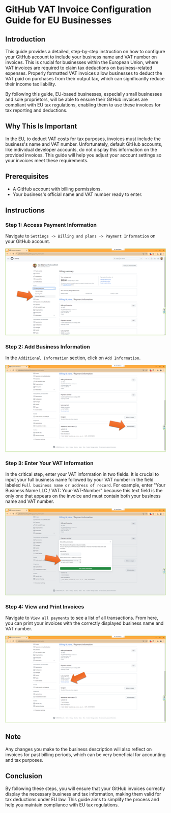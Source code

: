 # GitHub VAT Invoice Configuration Guide for EU Businesses

## Introduction
This guide provides a detailed, step-by-step instruction on how to configure your GitHub account to include your business name and VAT number on invoices. This is crucial for businesses within the European Union, where VAT invoices are required to claim tax deductions on business-related expenses. Properly formatted VAT invoices allow businesses to deduct the VAT paid on purchases from their output tax, which can significantly reduce their income tax liability. 

By following this guide, EU-based businesses, especially small businesses and sole proprietors, will be able to ensure their GitHub invoices are compliant with EU tax regulations, enabling them to use these invoices for tax reporting and deductions.

## Why This Is Important
In the EU, to deduct VAT costs for tax purposes, invoices must include the business's name and VAT number. Unfortunately, default GitHub accounts, like individual developer accounts, do not display this information on the provided invoices. This guide will help you adjust your account settings so your invoices meet these requirements.

## Prerequisites
- A GitHub account with billing permissions.
- Your business's official name and VAT number ready to enter.

## Instructions

### Step 1: Access Payment Information
Navigate to `Settings -> Billing and plans -> Payment Information` on your GitHub account.

![Step 1 Illustration](illustrations/1image.png)

### Step 2: Add Business Information
In the `Additional Information` section, click on `Add Information`.

![Step 2 Illustration](illustrations/2image.png)

### Step 3: Enter Your VAT Information
In the critical step, enter your VAT information in two fields. It is crucial to input your full business name followed by your VAT number in the field labeled `Full business name or address of record`. For example, enter "Your Business Name LLC / VAT: Your-VAT-Number" because this text field is the only one that appears on the invoice and must contain both your business name and VAT number.

![Step 3 Illustration](illustrations/3image.png)

### Step 4: View and Print Invoices
Navigate to `View all payments` to see a list of all transactions. From here, you can print your invoices with the correctly displayed business name and VAT number.

![Step 4 Illustration](illustrations/4image.png)

## Note
Any changes you make to the business description will also reflect on invoices for past billing periods, which can be very beneficial for accounting and tax purposes.

## Conclusion
By following these steps, you will ensure that your GitHub invoices correctly display the necessary business and tax information, making them valid for tax deductions under EU law. This guide aims to simplify the process and help you maintain compliance with EU tax regulations.
